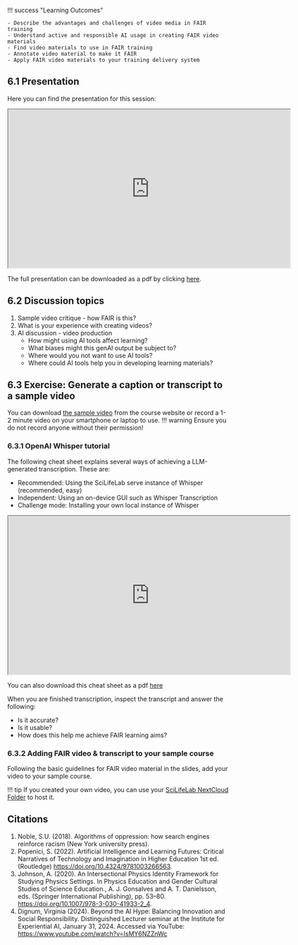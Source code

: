 !!! success "Learning Outcomes"

    - Describe the advantages and challenges of video media in FAIR training
    - Understand active and responsible AI usage in creating FAIR video materials
    - Find video materials to use in FAIR training
    - Annotate video material to make it FAIR
    - Apply FAIR video materials to your training delivery system


## 6.1 Presentation
Here you can find the presentation for this session:

<iframe src="https://docs.google.com/presentation/d/1vKoL-0AzID9tPM3HwcnvclJPJOnygMJS/preview" width="640" height="360" allow="autoplay"></iframe>


The full presentation can be downloaded as a pdf by clicking [here](https://docs.google.com/presentation/d/1vKoL-0AzID9tPM3HwcnvclJPJOnygMJS/export?format=pdf).


## 6.2 Discussion topics
1. Sample video critique - how FAIR is this?
2. What is your experience with creating videos?
3. AI discussion - video production
    - How might using AI tools affect learning?
    - What biases might this genAI output be subject to?
    - Where would you not want to use AI tools?
    - Where could AI tools help you in developing learning materials? 


## 6.3 Exercise: Generate a caption or transcript to a sample video

You can download [the sample video](https://drive.google.com/file/d/1TdwvG0R5_UGFCE9jAOZXjloCoVk1dfoz/view?usp=sharing) from the course website or record a 1-2 minute video on your smartphone or laptop to use.
!!! warning
    Ensure you do not record anyone without their permission!

### 6.3.1 OpenAI Whisper tutorial

The following cheat sheet explains several ways of achieving a LLM-generated transcription. These are: 

- Recommended: Using the SciLifeLab serve instance of Whisper (recommended, easy)
- Independent: Using an on-device GUI such as Whisper Transcription
- Challenge mode: Installing your own local instance of Whisper

<iframe src="https://docs.google.com/presentation/d/1OjEQHg0TWgYtGGp5-zHduaTLLki6MXZ9/preview" width="640" height="360" allow="autoplay"></iframe>

You can also download this cheat sheet as a pdf [here](https://drive.google.com/file/d/1hahGc_k3WVtqRRnlwkmGq-hKJe-5or4v/view?usp=share_link)

When you are finished transcription, inspect the transcript and answer the following:

- Is it accurate? 
- Is it usable?
- How does this help me achieve FAIR learning aims?

### 6.3.2 Adding FAIR video & transcript to your sample course

Following the basic guidelines for FAIR video material in the slides, add your video to your sample course.

!!! tip
    If you created your own video, you can use your [SciLifeLab NextCloud Folder](https://nextcloud.dc.scilifelab.se/login) to host it.


## Citations
1.	Noble, S.U. (2018). Algorithms of oppression: how search engines reinforce racism (New York university press).
2.	Popenici, S. (2022). Artificial Intelligence and Learning Futures: Critical Narratives of Technology and Imagination in Higher Education 1st ed. (Routledge) https://doi.org/10.4324/9781003266563.
3.	Johnson, A. (2020). An Intersectional Physics Identity Framework for Studying Physics Settings. In Physics Education and Gender Cultural Studies of Science Education., A. J. Gonsalves and A. T. Danielsson, eds. (Springer International Publishing), pp. 53–80. https://doi.org/10.1007/978-3-030-41933-2_4.
4. Dignum, Virginia (2024). Beyond the AI Hype: Balancing Innovation and Social Responsibility. Distinguished Lecturer seminar at the Institute for Experiential AI, January 31, 2024. Accessed via YouTube: https://www.youtube.com/watch?v=IsMY6NZZnWc 